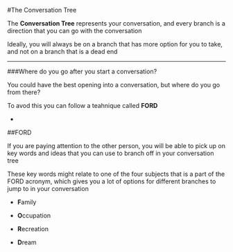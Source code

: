 #The Conversation Tree

The **Conversation Tree** represents your conversation, and every branch is a direction that you can go with the conversation

Ideally, you will always be on a branch that has more option for you to take, and not on a branch that is a dead end

***

###Where do you go after you start a conversation?

You could have the best opening into a conversation, but where do you go from there?

To avod this you can follow a teahnique called **FORD**

-

##FORD

If you are paying attention to the other person, you will be able to pick up on key words and ideas that you can use to branch off in your conversation tree

These key words might relate to one of the four subjects that is a part of the FORD acronym, which gives you a lot of options for different branches to jump to in your conversation

- **F**amily

- **O**ccupation

- **R**ecreation

- **D**ream

